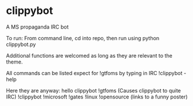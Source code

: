 clippybot
=========

A MS propaganda IRC bot

To run:
From command line, cd into repo, then run using python clippybot.py

Additional functions are welcomed as long as they are relevant to the theme.

All commands can be listed expect for !gtfoms by typing in IRC !clippybot -help

Here they are anyway:
hello clippybot
!gtfoms (Causes clippybot to quite IRC)
!clippybot 
!microsoft
!gates
!linux
!opensource (links to a funny poster)
